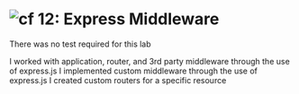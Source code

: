 ![cf](https://i.imgur.com/7v5ASc8.png) 12: Express Middleware
======



There was no test required for this lab


 I worked with application, router, and 3rd party middleware through the use of express.js
I implemented custom middleware through the use of express.js
 I created custom routers for a specific resource



